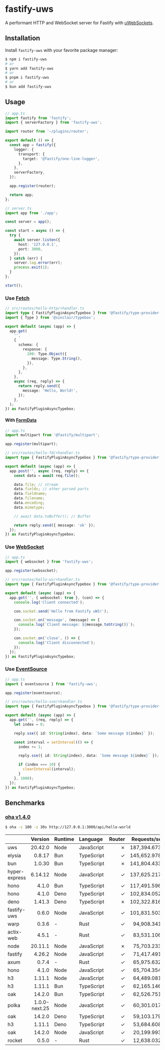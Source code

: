# fastify-uws

A performant HTTP and WebSocket server for Fastify with [uWebSockets](https://github.com/uNetworking/uWebSockets.js).

## Installation

Install `fastify-uws` with your favorite package manager:

```sh
$ npm i fastify-uws
# or
$ yarn add fastify-uws
# or
$ pnpm i fastify-uws
# or
$ bun add fastify-uws
```

## Usage

```ts
// app.ts
import fastify from 'fastify';
import { serverFactory } from 'fastify-uws';

import router from '~/plugins/router';

export default () => {
  const app = fastify({
    logger: {
      transport: {
        target: '@fastify/one-line-logger',
      },
    },
    serverFactory,
  });

  app.register(router);

  return app;
};
```

```ts
// server.ts
import app from './app';

const server = app();

const start = async () => {
  try {
    await server.listen({
      host: '127.0.0.1',
      port: 3000,
    });
  } catch (err) {
    server.log.error(err);
    process.exit(1);
  }
};

start();
```

### Use [Fetch](https://developer.mozilla.org/en-US/docs/Web/API/Fetch_API)

```ts
// src/routes/hello-http/+handler.ts
import type { FastifyPluginAsyncTypebox } from '@fastify/type-provider-typebox';
import { Type } from '@sinclair/typebox';

export default (async (app) => {
  app.get(
    '',
    {
      schema: {
        response: {
          200: Type.Object({
            message: Type.String(),
          }),
        },
      },
    },
    async (req, reply) => {
      return reply.send({
        message: 'Hello, World!',
      });
    },
  );
}) as FastifyPluginAsyncTypebox;
```

#### With [FormData](https://developer.mozilla.org/en-US/docs/Web/API/FormData)

```ts
// app.ts
import multipart from '@fastify/multipart';

app.register(multipart);
```

```ts
// src/routes/hello-fd/+handler.ts
import type { FastifyPluginAsyncTypebox } from '@fastify/type-provider-typebox';

export default (async (app) => {
  app.post('', async (req, reply) => {
    const data = await req.file();

    data.file; // stream
    data.fields; // other parsed parts
    data.fieldname;
    data.filename;
    data.encoding;
    data.mimetype;

    // await data.toBuffer(); // Buffer

    return reply.send({ message: 'ok' });
  });
}) as FastifyPluginAsyncTypebox;
```

### Use [WebSocket](https://developer.mozilla.org/en-US/docs/Web/API/WebSocket)

```ts
// app.ts
import { websocket } from 'fastify-uws';

app.register(websocket);
```

```ts
// src/routes/hello-ws/+handler.ts
import type { FastifyPluginAsyncTypebox } from '@fastify/type-provider-typebox';

export default (async (app) => {
  app.get('', { websocket: true }, (con) => {
    console.log('Client connected');

    con.socket.send('Hello from Fastify uWS!');

    con.socket.on('message', (message) => {
      console.log(`Client message: ${message.toString()}`);
    });

    con.socket.on('close', () => {
      console.log('Client disconnected');
    });
  });
}) as FastifyPluginAsyncTypebox;
```

### Use [EventSource](https://developer.mozilla.org/en-US/docs/Web/API/EventSource)

```ts
// app.ts
import { eventsource } from 'fastify-uws';

app.register(eventsource);
```

```ts
// src/routes/hello-sse/+handler.ts
import type { FastifyPluginAsyncTypebox } from '@fastify/type-provider-typebox';

export default (async (app) => {
  app.get('', (req, reply) => {
    let index = 0;

    reply.sse({ id: String(index), data: `Some message ${index}` });

    const interval = setInterval(() => {
      index += 1;

      reply.sse({ id: String(index), data: `Some message ${index}` });

      if (index === 10) {
        clearInterval(interval);
      }
    }, 1000);
  });
}) as FastifyPluginAsyncTypebox;
```

## Benchmarks

### [oha v1.4.0](https://github.com/hatoo/oha)

```sh
$ oha -c 100 -z 30s http://127.0.0.1:3000/api/hello-world
```

|               |       Version | Runtime | Language   | Router | Requests/sec |
| :------------ | ------------: | :------ | :--------- | -----: | -----------: |
| uws           |       20.42.0 | Node    | JavaScript |      ✗ | 187,394.6739 |
| elysia        |        0.8.17 | Bun     | TypeScript |      ✓ | 145,652.9786 |
| bun           |        1.0.30 | Bun     | TypeScript |      ✗ | 141,804.4331 |
| hyper-express |       6.14.12 | Node    | JavaScript |      ✓ | 137,625.2170 |
| hono          |         4.1.0 | Bun     | TypeScript |      ✓ | 117,491.5960 |
| hono          |         4.1.0 | Deno    | TypeScript |      ✓ | 102,834.0527 |
| deno          |        1.41.3 | Deno    | TypeScript |      ✗ | 102,322.8169 |
| fastify-uws   |         0.6.0 | Node    | JavaScript |      ✓ | 101,831.5034 |
| warp          |         0.3.6 | -       | Rust       |      ✓ |  94,908.3410 |
| actix-web     |         4.5.1 | -       | Rust       |      ✓ |  83,531.1064 |
| node          |       20.11.1 | Node    | JavaScript |      ✗ |  75,703.2331 |
| fastify       |        4.26.2 | Node    | JavaScript |      ✓ |  71,417.4915 |
| axum          |         0.7.4 | -       | Rust       |      ✓ |  65,975.6328 |
| hono          |         4.1.0 | Node    | JavaScript |      ✓ |  65,704.3542 |
| h3            |        1.11.1 | Node    | JavaScript |      ✓ |  64,489.0815 |
| h3            |        1.11.1 | Bun     | TypeScript |      ✓ |  62,165.1468 |
| oak           |        14.2.0 | Bun     | TypeScript |      ✓ |  62,526.7515 |
| polka         | 1.0.0-next.25 | Node    | JavaScript |      ✓ |  60,301.0173 |
| oak           |        14.2.0 | Deno    | TypeScript |      ✓ |  59,103.1796 |
| h3            |        1.11.1 | Deno    | TypeScript |      ✓ |  53,684.6082 |
| oak           |        14.2.0 | Node    | JavaScript |      ✓ |  20,199.9936 |
| rocket        |         0.5.0 | -       | Rust       |      ✓ |  12,638.0325 |
